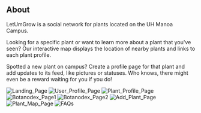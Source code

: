 ## About

LetUmGrow is a social network for plants located on the UH Manoa Campus.

Looking for a specific plant or want to learn more about a plant that you've seen? Our interactive map displays the location of nearby plants and links to each plant profile.

Spotted a new plant on campus? Create a profile page for that plant and add updates to its feed, like pictures or statuses. Who knows, there might even be a reward waiting for you if you do!

![Landing_Page](https://github.com/LetUmGrow/LetUmGrow.github.io/blob/master/images/landing_page_gabe.png?raw=tru "mockup")
![User_Profile_Page](https://github.com/LetUmGrow/LetUmGrow.github.io/blob/master/images/user_profile_page_bill.png?raw=tru "mockup")
![Plant_Profile_Page](https://github.com/LetUmGrow/LetUmGrow.github.io/blob/master/images/plant_profile_page_nate.png?raw=tru "mockup")
![Botanodex_Page1](https://github.com/LetUmGrow/LetUmGrow.github.io/blob/master/images/botanodex_page_nate.png?raw=tru "mockup")
![Botanodex_Page2](https://github.com/LetUmGrow/LetUmGrow.github.io/blob/master/images/botanodex_page_bill.png?raw=tru "mockup")
![Add_Plant_Page](https://github.com/LetUmGrow/LetUmGrow.github.io/blob/master/images/add_plant_page_gabe.png?raw=tru "mockup")
![Plant_Map_Page](https://github.com/LetUmGrow/LetUmGrow.github.io/blob/master/images/plant_map_page_bill.png?raw=tru "mockup")
![FAQs](https://github.com/LetUmGrow/LetUmGrow.github.io/blob/master/images/faqs_page_gabe.png?raw=tru "mockup")

